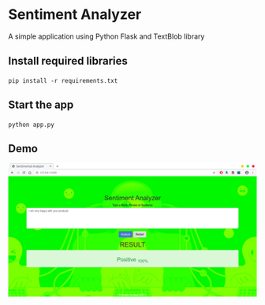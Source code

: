 # Sentiment Analyzer

A simple application using Python Flask and TextBlob library

## Install required libraries

`pip install -r requirements.txt`

## Start the app

`python app.py`

## Demo
![demo](./media/screenshot1.png)
